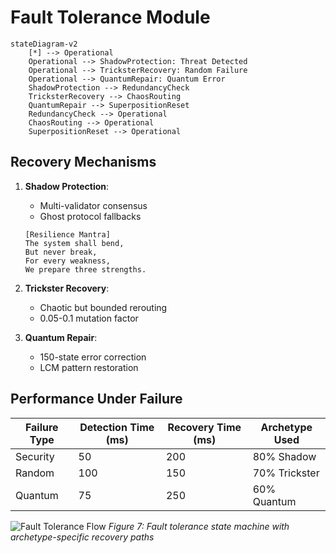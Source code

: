 # Fault Tolerance Module

```mermaid
stateDiagram-v2
    [*] --> Operational
    Operational --> ShadowProtection: Threat Detected
    Operational --> TricksterRecovery: Random Failure
    Operational --> QuantumRepair: Quantum Error
    ShadowProtection --> RedundancyCheck
    TricksterRecovery --> ChaosRouting
    QuantumRepair --> SuperpositionReset
    RedundancyCheck --> Operational
    ChaosRouting --> Operational
    SuperpositionReset --> Operational
```

## Recovery Mechanisms
1. **Shadow Protection**:
   - Multi-validator consensus
   - Ghost protocol fallbacks
   ```
   [Resilience Mantra]
   The system shall bend,
   But never break,
   For every weakness,
   We prepare three strengths.
   ```

2. **Trickster Recovery**:
   - Chaotic but bounded rerouting
   - 0.05-0.1 mutation factor

3. **Quantum Repair**:
   - 150-state error correction
   - LCM pattern restoration

## Performance Under Failure
| Failure Type | Detection Time (ms) | Recovery Time (ms) | Archetype Used |
|--------------|--------------------|--------------------|----------------|
| Security     | 50                 | 200                | 80% Shadow     |
| Random       | 100                | 150                | 70% Trickster  |
| Quantum      | 75                 | 250                | 60% Quantum    |

![Fault Tolerance Flow](firmware_fault_tolerance.png)
*Figure 7: Fault tolerance state machine with archetype-specific recovery paths*
